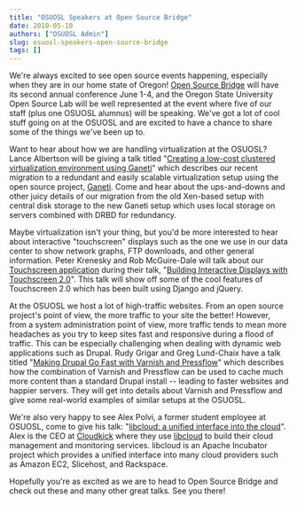 ```yaml
---
title: "OSUOSL Speakers at Open Source Bridge"
date: 2010-05-10
authors: ["OSUOSL Admin"]
slug: osuosl-speakers-open-source-bridge
tags: []
---
```


We're always excited to see open source events happening, especially when they are in our home state of Oregon!
[Open Source Bridge](http://opensourcebridge.org/) will have its second annual conference June 1-4, and the Oregon State
University Open Source Lab will be well represented at the event where five of our staff (plus one OSUOSL alumnus) will
be speaking. We've got a lot of cool stuff going on at the OSUOSL and are excited to have a chance to share some of the
things we've been up to.

Want to hear about how we are handling virtualization at the OSUOSL? Lance Albertson will be giving a talk titled
"[Creating a low-cost clustered virtualization environment using Ganeti](http://opensourcebridge.org/sessions/368)"
which describes our recent migration to a redundant and easily scalable virtualization setup using the open source
project, [Ganeti](http://code.google.com/p/ganeti/). Come and hear about the ups-and-downs and other juicy details of
our migration from the old Xen-based setup with central disk storage to the new Ganeti setup which uses local storage on
servers combined with DRBD for redundancy.

Maybe virtualization isn't your thing, but you'd be more interested to hear about interactive "touchscreen" displays
such as the one we use in our data center to show network graphs, FTP downloads, and other general information. Peter
Krenesky and Rob McGuire-Dale will talk about our [Touchscreen application](http://trac.osuosl.org/trac/touchscreen)
during their talk, "[Building Interactive Displays with Touchscreen 2.0](http://opensourcebridge.org/sessions/404)".
This talk will show off some of the cool features of Touchscreen 2.0 which has been built using Django and jQuery.

At the OSUOSL we host a lot of high-traffic websites. From an open source project's point of view, the more traffic to
your site the better! However, from a system administration point of view, more traffic tends to mean more headaches as
you try to keep sites fast and responsive during a flood of traffic. This can be especially challenging when dealing
with dynamic web applications such as Drupal. Rudy Grigar and Greg Lund-Chaix have a talk titled
"[Making Drupal Go Fast with Varnish and Pressflow](http://opensourcebridge.org/sessions/309)" which describes how the
combination of Varnish and Pressflow can be used to cache much more content than a standard Drupal install -- leading to
faster websites and happier servers. They will get into details about Varnish and Pressflow and give some real-world
examples of similar setups at the OSUOSL.

We're also very happy to see Alex Polvi, a former student employee at OSUOSL, come to give his talk:
"[libcloud: a unified interface into the cloud](http://opensourcebridge.org/sessions/419)". Alex is the CEO at
[Cloudkick](http://www.cloudkick.com/) where they use [libcloud](http://incubator.apache.org/libcloud/) to build their
cloud management and monitoring services. libcloud is an Apache Incubator project which provides a unified interface
into many cloud providers such as Amazon EC2, Slicehost, and Rackspace.

Hopefully you're as excited as we are to head to Open Source Bridge and check out these and many other great talks. See
you there!
